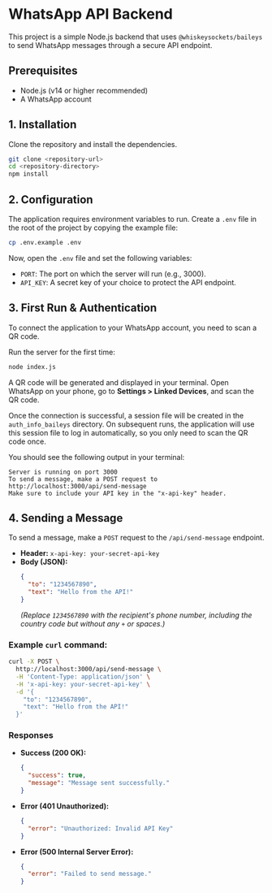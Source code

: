 # WhatsApp API Backend

This project is a simple Node.js backend that uses `@whiskeysockets/baileys` to send WhatsApp messages through a secure API endpoint.

## Prerequisites

- Node.js (v14 or higher recommended)
- A WhatsApp account

## 1. Installation

Clone the repository and install the dependencies.

```bash
git clone <repository-url>
cd <repository-directory>
npm install
```

## 2. Configuration

The application requires environment variables to run. Create a `.env` file in the root of the project by copying the example file:

```bash
cp .env.example .env
```

Now, open the `.env` file and set the following variables:

- `PORT`: The port on which the server will run (e.g., 3000).
- `API_KEY`: A secret key of your choice to protect the API endpoint.

## 3. First Run & Authentication

To connect the application to your WhatsApp account, you need to scan a QR code.

Run the server for the first time:

```bash
node index.js
```

A QR code will be generated and displayed in your terminal. Open WhatsApp on your phone, go to **Settings > Linked Devices**, and scan the QR code.

Once the connection is successful, a session file will be created in the `auth_info_baileys` directory. On subsequent runs, the application will use this session file to log in automatically, so you only need to scan the QR code once.

You should see the following output in your terminal:
```
Server is running on port 3000
To send a message, make a POST request to http://localhost:3000/api/send-message
Make sure to include your API key in the "x-api-key" header.
```

## 4. Sending a Message

To send a message, make a `POST` request to the `/api/send-message` endpoint.

- **Header:** `x-api-key: your-secret-api-key`
- **Body (JSON):**
  ```json
  {
    "to": "1234567890",
    "text": "Hello from the API!"
  }
  ```
  *(Replace `1234567890` with the recipient's phone number, including the country code but without any `+` or spaces.)*

### Example `curl` command:

```bash
curl -X POST \
  http://localhost:3000/api/send-message \
  -H 'Content-Type: application/json' \
  -H 'x-api-key: your-secret-api-key' \
  -d '{
    "to": "1234567890",
    "text": "Hello from the API!"
  }'
```

### Responses

- **Success (200 OK):**
  ```json
  {
    "success": true,
    "message": "Message sent successfully."
  }
  ```
- **Error (401 Unauthorized):**
  ```json
  {
    "error": "Unauthorized: Invalid API Key"
  }
  ```
- **Error (500 Internal Server Error):**
  ```json
  {
    "error": "Failed to send message."
  }
  ```